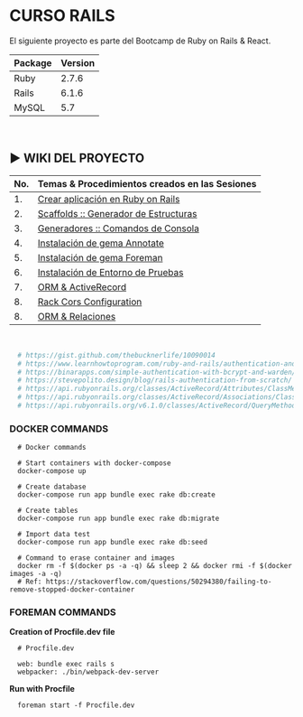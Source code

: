 # CURSO RAILS

El siguiente proyecto es parte del Bootcamp de Ruby on Rails & React.

|Package|Version|
|-|-|
|Ruby|2.7.6|
|Rails|6.1.6|
|MySQL|5.7|
<br>

## ▶ WIKI DEL PROYECTO

|No. | Temas & Procedimientos creados en las Sesiones |
|-|-|
|1.| [Crear aplicación en Ruby on Rails](https://github.com/williamromero/curso-rails/wiki/1.-Crear-aplicaciones-en-Ruby-on-Rails)|
|2.| [Scaffolds :: Generador de Estructuras](https://github.com/williamromero/curso-rails/wiki/2.-Scaffolds-::-Generador-de-Estructuras)|
|3.| [Generadores :: Comandos de Consola](https://github.com/williamromero/curso-rails/wiki/3.-Generadores-::-Comandos-de-Consola--%F0%9F%8F%97%EF%B8%8F)|
|4.| [Instalación de gema Annotate](https://github.com/williamromero/curso-rails/wiki/4.-Instalaci%C3%B3n-de-Annotate-GEM)|
|5.| [Instalación de gema Foreman](https://github.com/williamromero/curso-rails/wiki/5.-Instalar-Foreman-GEM)|
|6.| [Instalación de Entorno de Pruebas](https://github.com/williamromero/curso-rails/wiki/6.-Instalaci%C3%B3n-de-Entorno-de-Pruebas)|
|7.| [ORM & ActiveRecord](https://github.com/williamromero/curso-rails/wiki/7.-ORM-&-ActiveRecord)|
|8.| [Rack Cors Configuration](https://github.com/cyu/rack-cors) |
|8.| [ORM & Relaciones](https://github.com/williamromero/curso-rails/wiki/9.-ORM-&-Relaciones) |
<br>

```ruby
  # https://gist.github.com/thebucknerlife/10090014
  # https://www.learnhowtoprogram.com/ruby-and-rails/authentication-and-authorization/authentication-with-bcrypt
  # https://binarapps.com/simple-authentication-with-bcrypt-and-warden/
  # https://stevepolito.design/blog/rails-authentication-from-scratch/
  # https://api.rubyonrails.org/classes/ActiveRecord/Attributes/ClassMethods.html
  # https://api.rubyonrails.org/classes/ActiveRecord/Associations/ClassMethods.html
  # https://api.rubyonrails.org/v6.1.0/classes/ActiveRecord/QueryMethods.html#method-i-where
```

### DOCKER COMMANDS

```shell
  # Docker commands

  # Start containers with docker-compose
  docker-compose up

  # Create database
  docker-compose run app bundle exec rake db:create

  # Create tables
  docker-compose run app bundle exec rake db:migrate

  # Import data test
  docker-compose run app bundle exec rake db:seed

  # Command to erase container and images
  docker rm -f $(docker ps -a -q) && sleep 2 && docker rmi -f $(docker images -a -q)
  # Ref: https://stackoverflow.com/questions/50294380/failing-to-remove-stopped-docker-container      
```

### FOREMAN COMMANDS

**Creation of Procfile.dev file**

```shell
  # Procfile.dev
  
  web: bundle exec rails s
  webpacker: ./bin/webpack-dev-server
```

**Run with Procfile**

```shell
  foreman start -f Procfile.dev
```
